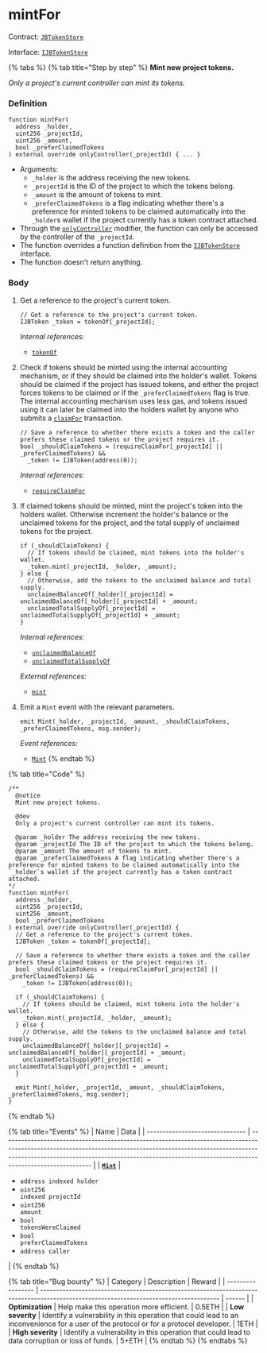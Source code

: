 # mintFor

Contract: [`JBTokenStore`](../)​‌

Interface: [`IJBTokenStore`](../../../interfaces/ijbtokenstore.md)

{% tabs %}
{% tab title="Step by step" %}
**Mint new project tokens.**

_Only a project's current controller can mint its tokens._

### Definition

```solidity
function mintFor(
  address _holder,
  uint256 _projectId,
  uint256 _amount,
  bool _preferClaimedTokens
) external override onlyController(_projectId) { ... }
```

* Arguments:
  * `_holder` is the address receiving the new tokens.
  * `_projectId` is the ID of the project to which the tokens belong.
  * `_amount` is the amount of tokens to mint.
  * `_preferClaimedTokens` is a flag indicating whether there's a preference for minted tokens to be claimed automatically into the `_holder`s wallet if the project currently has a token contract attached.
* Through the [`onlyController`](../../or-abstract/jbcontrollerutility/modifiers/onlycontroller.md) modifier, the function can only be accessed by the controller of the `_projectId`.
* The function overrides a function definition from the [`IJBTokenStore`](../../../interfaces/ijbtokenstore.md) interface.
* The function doesn't return anything.

### Body

1.  Get a reference to the project's current token.

    ```solidity
    // Get a reference to the project's current token.
    IJBToken _token = tokenOf[_projectId];
    ```

    _Internal references:_

    * [`tokenOf`](../properties/tokenof.md)
2.  Check if tokens should be minted using the internal accounting mechanism, or if they should be claimed into the holder's wallet. Tokens should be claimed if the project has issued tokens, and either the project forces tokens to be claimed or if the `_preferClaimedTokens` flag is true. The internal accounting mechanism uses less gas, and tokens issued using it can later be claimed into the holders wallet by anyone who submits a [`claimFor`](claimfor.md) transaction.

    ```solidity
    // Save a reference to whether there exists a token and the caller prefers these claimed tokens or the project requires it.
    bool _shouldClaimTokens = (requireClaimFor[_projectId] || _preferClaimedTokens) &&
      _token != IJBToken(address(0));
    ```

    _Internal references:_

    * [`requireClaimFor`](../properties/requireclaimfor.md)
3.  If claimed tokens should be minted, mint the project's token into the holders wallet. Otherwise increment the holder's balance or the unclaimed tokens for the project, and the total supply of unclaimed tokens for the project.

    ```solidity
    if (_shouldClaimTokens) {
      // If tokens should be claimed, mint tokens into the holder's wallet.
      _token.mint(_projectId, _holder, _amount);
    } else {
      // Otherwise, add the tokens to the unclaimed balance and total supply.
      unclaimedBalanceOf[_holder][_projectId] = unclaimedBalanceOf[_holder][_projectId] + _amount;
      unclaimedTotalSupplyOf[_projectId] = unclaimedTotalSupplyOf[_projectId] + _amount;
    }
    ```

    _Internal references:_

    * [`unclaimedBalanceOf`](../properties/unclaimedbalanceof.md)
    * [`unclaimedTotalSupplyOf`](../properties/unclaimedtotalsupplyof.md)

    _External references:_

    * [`mint`](../../jbtoken/write/mint.md)
4.  Emit a `Mint` event with the relevant parameters.

    ```solidity
    emit Mint(_holder, _projectId, _amount, _shouldClaimTokens, _preferClaimedTokens, msg.sender);
    ```

    _Event references:_

    * [`Mint`](../events/mint.md)
{% endtab %}

{% tab title="Code" %}
```solidity
/**
  @notice
  Mint new project tokens.

  @dev
  Only a project's current controller can mint its tokens.

  @param _holder The address receiving the new tokens.
  @param _projectId The ID of the project to which the tokens belong.
  @param _amount The amount of tokens to mint.
  @param _preferClaimedTokens A flag indicating whether there's a preference for minted tokens to be claimed automatically into the `_holder`s wallet if the project currently has a token contract attached.
*/
function mintFor(
  address _holder,
  uint256 _projectId,
  uint256 _amount,
  bool _preferClaimedTokens
) external override onlyController(_projectId) {
  // Get a reference to the project's current token.
  IJBToken _token = tokenOf[_projectId];

  // Save a reference to whether there exists a token and the caller prefers these claimed tokens or the project requires it.
  bool _shouldClaimTokens = (requireClaimFor[_projectId] || _preferClaimedTokens) &&
    _token != IJBToken(address(0));

  if (_shouldClaimTokens) {
    // If tokens should be claimed, mint tokens into the holder's wallet.
    _token.mint(_projectId, _holder, _amount);
  } else {
    // Otherwise, add the tokens to the unclaimed balance and total supply.
    unclaimedBalanceOf[_holder][_projectId] = unclaimedBalanceOf[_holder][_projectId] + _amount;
    unclaimedTotalSupplyOf[_projectId] = unclaimedTotalSupplyOf[_projectId] + _amount;
  }

  emit Mint(_holder, _projectId, _amount, _shouldClaimTokens, _preferClaimedTokens, msg.sender);
}
```
{% endtab %}

{% tab title="Events" %}
| Name                            | Data                                                                                                                                                                                                                                                                   |
| ------------------------------- | ---------------------------------------------------------------------------------------------------------------------------------------------------------------------------------------------------------------------------------------------------------------------- |
| [**`Mint`**](../events/mint.md)                             | <ul><li><code>address indexed holder</code></li><li><code>uint256 indexed projectId</code></li><li><code>uint256 amount</code></li><li><code>bool tokensWereClaimed</code></li><li><code>bool preferClaimedTokens</code></li><li><code>address caller</code></li></ul>        |
{% endtab %}

{% tab title="Bug bounty" %}
| Category          | Description                                                                                                                            | Reward |
| ----------------- | -------------------------------------------------------------------------------------------------------------------------------------- | ------ |
| **Optimization**  | Help make this operation more efficient.                                                                                               | 0.5ETH |
| **Low severity**  | Identify a vulnerability in this operation that could lead to an inconvenience for a user of the protocol or for a protocol developer. | 1ETH   |
| **High severity** | Identify a vulnerability in this operation that could lead to data corruption or loss of funds.                                        | 5+ETH  |
{% endtab %}
{% endtabs %}
